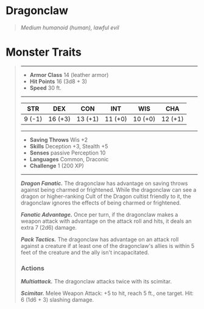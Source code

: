 # Dragonclaw
>*Medium humanoid (human), lawful evil*
# Monster Traits
>___
>- **Armor Class** 14 (leather armor)
>- **Hit Points** 16 (3d8 + 3)
>- **Speed** 30 ft.
>___
>|STR|DEX|CON|INT|WIS|CHA|
>|:---:|:---:|:---:|:---:|:---:|:---:|
>|9 (-1)|16 (+3)|13 (+1)|11 (+0)|10 (+0)|12 (+1)|
>___
>- **Saving Throws** Wis +2
>- **Skills** Deception +3, Stealth +5
>- **Senses** passive Perception 10
>- **Languages** Common, Draconic
>- **Challenge** 1 (200 XP)
>___
>***Dragon Fanatic.*** The dragonclaw has advantage on saving throws against being charmed or frightened. While the dragonclaw can see a dragon or higher-ranking Cult of the Dragon cultist friendly to it, the dragonclaw ignores the effects of being charmed or frightened.  
>
>***Fanatic Advantage.*** Once per turn, if the dragonclaw makes a weapon attack with advantage on the attack roll and hits, it deals an extra 7 (2d6) damage.  
>
>***Pack Tactics.*** The dragonclaw has advantage on an attack roll against a creature if at least one of the dragonclaw's allies is within 5 feet of the creature and the ally isn't incapacitated.  
>
>### Actions
>***Multiattack.*** The dragonclaw attacks twice with its scimitar.  
>
>***Scimitar.*** Melee Weapon Attack: +5 to hit, reach 5 ft., one target. Hit: 6 (1d6 + 3) slashing damage.